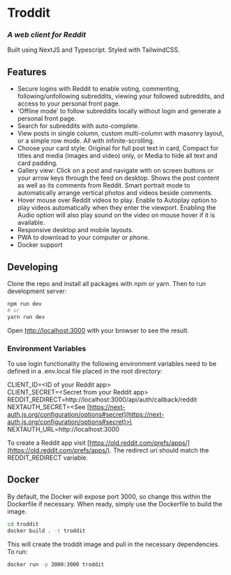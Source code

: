 # Troddit 
### _A web client for Reddit_

Built using NextJS and Typescript. Styled with TailwindCSS. 

## Features

- Secure logins with Reddit to enable voting, commenting, following/unfollowing subreddits, viewing your followed subreddits, and access to your personal front page. 
- 'Offline mode' to follow subreddits locally without login and generate a personal front page.
- Search for subreddits with auto-complete. 
- View posts in single column, custom multi-column with masonry layout, or a simple row mode. All with infinite-scrolling. 
- Choose your card style: Original for full post text in card, Compact for titles and media (images and video) only, or Media to hide all text and card padding. 
- Gallery view: Click on a post and navigate with on screen buttons or your arrow keys through the feed on desktop. Shows the post content as well as its comments from Reddit. Smart portrait mode to automatically arrange vertical photos and videos beside comments. 
- Hover mouse over Reddit videos to play. Enable to Autoplay option to play videos automatically when they enter the viewport. Enabling the Audio option will also play sound on the video on mouse hover if it is available. 
- Responsive desktop and mobile layouts.  
- PWA to download to your computer or phone. 
- Docker support


## Developing

Clone the repo and install all packages with npm or yarn. Then to run development server: 

```sh
npm run dev
# or
yarn run dev
```
Open [http://localhost:3000](http://localhost:3000) with your browser to see the result.


### Environment Variables
To use login functionality the following environment variables need to be defined in a .env.local file placed in the root directory: 

CLIENT_ID=\<ID of your Reddit app>\
CLIENT_SECRET=\<Secret from your Reddit app>\
REDDIT_REDIRECT=http://localhost:3000/api/auth/callback/reddit
NEXTAUTH_SECRET=\<See [https://next-auth.js.org/configuration/options#secret](https://next-auth.js.org/configuration/options#secret)>\
NEXTAUTH_URL=http://localhost:3000

To create a Reddit app visit [https://old.reddit.com/prefs/apps/](https://old.reddit.com/prefs/apps/). 
The redirect uri should match the REDDIT_REDIRECT variable. 


## Docker

By default, the Docker will expose port 3000, so change this within the
Dockerfile if necessary. When ready, simply use the Dockerfile to
build the image.

```sh
cd troddit
docker build . -t troddit
```

This will create the troddit image and pull in the necessary dependencies. To run:

```sh
docker run -p 3000:3000 troddit
```


